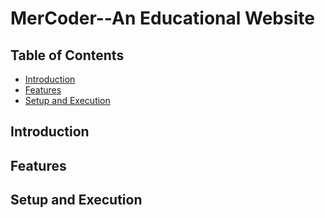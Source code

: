 # MerCoder--An Educational Website

## Table of Contents
* [Introduction](#introduction)
* [Features](#features)
* [Setup and Execution](#setup-and-execution)


## Introduction



## Features



## Setup and Execution


